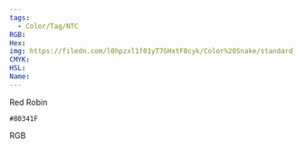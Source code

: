 ```yaml
---
tags:
  - Color/Tag/NTC
RGB:
Hex:
img: https://filedn.com/l0hpzxl1f01yT7GHxtF8cyk/Color%20Snake/standard_csv_to_svg/%23/80341F.svg
CMYK:
HSL:
Name:
---
```

Red Robin
```palette
#80341F
```
RGB
